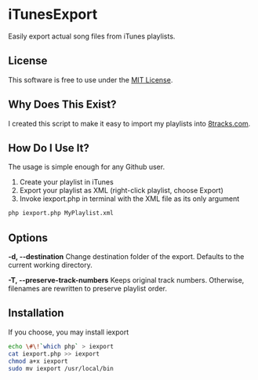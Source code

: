# iTunesExport

Easily export actual song files from iTunes playlists.


## License
This software is free to use under the [MIT License](http://www.opensource.org/licenses/mit-license.html "MIT License").


## Why Does This Exist?
I created this script to make it easy to import my playlists into [8tracks.com](http://8tracks.com/ "The Greatest Internet Radio Ever"). 


## How Do I Use It?
The usage is simple enough for any Github user.

1. Create your playlist in iTunes
1. Export your playlist as XML (right-click playlist, choose Export)
1. Invoke iexport.php in terminal with the XML file as its only argument

```bash
php iexport.php MyPlaylist.xml
```


## Options

**-d, --destination**
	Change destination folder of the export. Defaults to the current working directory.

**-T, --preserve-track-numbers**
	Keeps original track numbers. Otherwise, filenames are rewritten to preserve playlist order.


## Installation
If you choose, you may install iexport

```bash
echo \#\!`which php` > iexport
cat iexport.php >> iexport
chmod a+x iexport
sudo mv iexport /usr/local/bin
```
